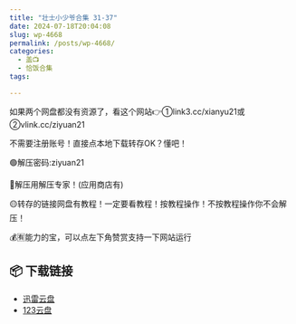 ```yaml
---
title: "壮士小少爷合集 31-37"
date: 2024-07-18T20:04:08
slug: wp-4668
permalink: /posts/wp-4668/
categories:
  - 盖📺
  - 恰饭合集
tags:

---
```


如果两个网盘都没有资源了，看这个网站👉①link3.cc/xianyu21或②vlink.cc/ziyuan21

不需要注册账号！直接点本地下载转存OK？懂吧！

🟢解压密码:ziyuan21

🔵解压用解压专家！(应用商店有)

🟡转存的链接网盘有教程！一定要看教程！按教程操作！不按教程操作你不会解压！

💰🈶能力的宝，可以点左下角赞赏支持一下网站运行

## 📦 下载链接
- [迅雷云盘](https://blziyuan21.com/pay-download/4668?key=40bd78436d&down_id=0)
- [123云盘](https://blziyuan21.com/pay-download/4668?key=40bd78436d&down_id=1)

